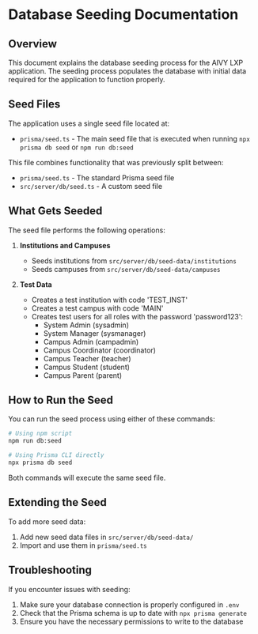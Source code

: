 # Database Seeding Documentation

## Overview

This document explains the database seeding process for the AIVY LXP application. The seeding process populates the database with initial data required for the application to function properly.

## Seed Files

The application uses a single seed file located at:

- `prisma/seed.ts` - The main seed file that is executed when running `npx prisma db seed` or `npm run db:seed`

This file combines functionality that was previously split between:
- `prisma/seed.ts` - The standard Prisma seed file
- `src/server/db/seed.ts` - A custom seed file

## What Gets Seeded

The seed file performs the following operations:

1. **Institutions and Campuses**
   - Seeds institutions from `src/server/db/seed-data/institutions`
   - Seeds campuses from `src/server/db/seed-data/campuses`

2. **Test Data**
   - Creates a test institution with code 'TEST_INST'
   - Creates a test campus with code 'MAIN'
   - Creates test users for all roles with the password 'password123':
     - System Admin (sysadmin)
     - System Manager (sysmanager)
     - Campus Admin (campadmin)
     - Campus Coordinator (coordinator)
     - Campus Teacher (teacher)
     - Campus Student (student)
     - Campus Parent (parent)

## How to Run the Seed

You can run the seed process using either of these commands:

```bash
# Using npm script
npm run db:seed

# Using Prisma CLI directly
npx prisma db seed
```

Both commands will execute the same seed file.

## Extending the Seed

To add more seed data:

1. Add new seed data files in `src/server/db/seed-data/`
2. Import and use them in `prisma/seed.ts`

## Troubleshooting

If you encounter issues with seeding:

1. Make sure your database connection is properly configured in `.env`
2. Check that the Prisma schema is up to date with `npx prisma generate`
3. Ensure you have the necessary permissions to write to the database